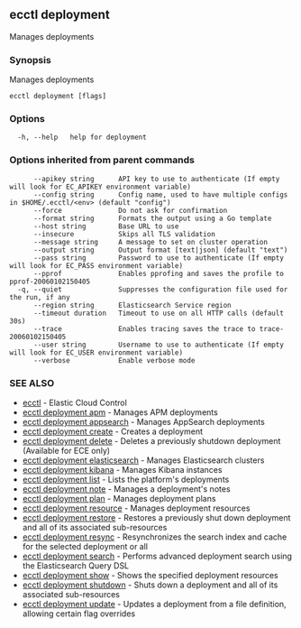 ## ecctl deployment

Manages deployments

### Synopsis

Manages deployments

```
ecctl deployment [flags]
```

### Options

```
  -h, --help   help for deployment
```

### Options inherited from parent commands

```
      --apikey string      API key to use to authenticate (If empty will look for EC_APIKEY environment variable)
      --config string      Config name, used to have multiple configs in $HOME/.ecctl/<env> (default "config")
      --force              Do not ask for confirmation
      --format string      Formats the output using a Go template
      --host string        Base URL to use
      --insecure           Skips all TLS validation
      --message string     A message to set on cluster operation
      --output string      Output format [text|json] (default "text")
      --pass string        Password to use to authenticate (If empty will look for EC_PASS environment variable)
      --pprof              Enables pprofing and saves the profile to pprof-20060102150405
  -q, --quiet              Suppresses the configuration file used for the run, if any
      --region string      Elasticsearch Service region
      --timeout duration   Timeout to use on all HTTP calls (default 30s)
      --trace              Enables tracing saves the trace to trace-20060102150405
      --user string        Username to use to authenticate (If empty will look for EC_USER environment variable)
      --verbose            Enable verbose mode
```

### SEE ALSO

* [ecctl](ecctl.md)	 - Elastic Cloud Control
* [ecctl deployment apm](ecctl_deployment_apm.md)	 - Manages APM deployments
* [ecctl deployment appsearch](ecctl_deployment_appsearch.md)	 - Manages AppSearch deployments
* [ecctl deployment create](ecctl_deployment_create.md)	 - Creates a deployment
* [ecctl deployment delete](ecctl_deployment_delete.md)	 - Deletes a previously shutdown deployment (Available for ECE only)
* [ecctl deployment elasticsearch](ecctl_deployment_elasticsearch.md)	 - Manages Elasticsearch clusters
* [ecctl deployment kibana](ecctl_deployment_kibana.md)	 - Manages Kibana instances
* [ecctl deployment list](ecctl_deployment_list.md)	 - Lists the platform's deployments
* [ecctl deployment note](ecctl_deployment_note.md)	 - Manages a deployment's notes
* [ecctl deployment plan](ecctl_deployment_plan.md)	 - Manages deployment plans
* [ecctl deployment resource](ecctl_deployment_resource.md)	 - Manages deployment resources
* [ecctl deployment restore](ecctl_deployment_restore.md)	 - Restores a previously shut down deployment and all of its associated sub-resources
* [ecctl deployment resync](ecctl_deployment_resync.md)	 - Resynchronizes the search index and cache for the selected deployment or all
* [ecctl deployment search](ecctl_deployment_search.md)	 - Performs advanced deployment search using the Elasticsearch Query DSL
* [ecctl deployment show](ecctl_deployment_show.md)	 - Shows the specified deployment resources
* [ecctl deployment shutdown](ecctl_deployment_shutdown.md)	 - Shuts down a deployment and all of its associated sub-resources
* [ecctl deployment update](ecctl_deployment_update.md)	 - Updates a deployment from a file definition, allowing certain flag overrides

